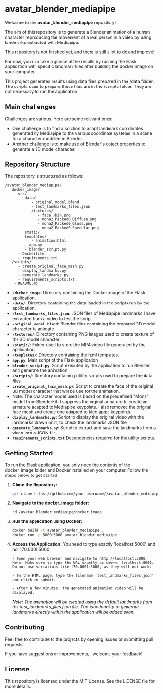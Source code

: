 # avatar_blender_mediapipe

Welcome to the **avatar_blender_mediapipe** repository!

The aim of this repository is to generate a Blender animation of a human character reproducing the movement of a real person in a video by using landmarks extracted with Mediapipe.

This repository is not finished yet, and there is still a lot to do and improve!

For now, you can take a glance at the results by running the Flask application with specific landmark files after building the docker image on your computer.

This project generates results using data files prepared in the /data folder. The scripts used to prepare these files are in the /scripts folder. They are not necessary to run the application.


## Main challenges

Challenges are various. Here are some relevant ones:

- One challenge is to find a solution to adapt landmark coordinates generated by Mediapipe to the various coordinate systems in a scene for a character modeled in Blender.
- Another challenge is to make use of Blender's object properties to generate a 3D model character.

## Repository Structure

The repository is structured as follows:
```
/avatar_blender_mediapipe/
   docker_image/
      src/
         data/
            - original_model.blend
            - test_landmarks_files.json
            /textures/
               - face_skin.png
               - mona2_Packed0_Diffuse.png
               - mona2_Packed0_Gloss.png
               - mona2_Packed0_Specular.png
         static/
         templates/
            - animation.html
         - app.py
         - blender_script.py
      - Dockerfile
      - requirements.txt
   /scripts/
      - create_original_face_mesh.py
      - display_landmarks.py
      - generate_landmarks.py
      - requirements_scripts.txt
    - README.md
```

- **`/docker_image`**: Directory containing the Docker image of the Flask application.
- **`/data/`**: Directory containing the data loaded in the scripts run by the application.
- **`/test_landmarks_files.json`**: JSON files of Mediapipe landmarks I have extracted from a video to test the script.
- **`/original_model.blend`**: Blender files containing the prepared 3D model character to animate.
- **`/textures/`**: Directory containing PNG images used to create texture of the 3D model character.
- **`/static/`**: Folder used to store the MP4 video file generated by the application.
- **`/templates/`**: Directory containing the html templates.
- **`app.py`**: Main script of the Flask application
- **`blender_script.py`**: Script executed by the application to run Blender and generate the animation.
- **`/scripts/`**: Directory containing utility scripts used to prepare the data files.
- **`create_original_face_mesh.py`**: Script to create the face of the original 3D model character that will be use for the animation.
- Note: The character model used is based on the predefined "Mona" model from BlenderKit. I suppress the orginal armature to create an armature adapted to Mediapipe keypoints. I also removed the original face mesh and create one adapted to Mediapipe keypoints.
- **`display_landmarks.py`**:  Script to display the original video with the landmarks drawn on it, to check the landmarks JSON file.
- **`generate_landmarks.py`**:  Script to extract and save the landmarks from a video into a JSON file.
- **`requirements_scripts.txt`** Dependencies required for the utility scripts.


## Getting Started

To run the Flask application, you only need the contents of the docker_image folder and Docker installed on your computer. Follow the steps below to get started:


1. **Clone the Repository:**
   ```bash
   git clone https://github.com/your-username//avatar_blender_mediapipe.git
   
2. **Navigate to the docker_image folder:**
   ```bash
   cd /avatar_blender_mediapipe/docker_image

3. **Run the application using Docker:**
   ```bash
   docker build -t avatar_blender_mediapipe .
   docker run -p 5000:5000 avatar_blender_mediapipe

4. **Access the Application:**
You need to type exactly 'localhost:5000' and not 170.0001.5000
   ```
   - Open your web browser and navigate to http://localhost:5000.
   Note: Make sure to type the URL exactly as shown: localhost:5000. Do not use variations like 170.0001.5000, as they will not work.

   - On the HTML page, type the filename 'test_landmarks_files.json' and click on submit.

   - After a few minutes, the generated animation video will be displayed.
   ```
   *Note: The animation will be created using the default landmarks from the test_landmarks_files.json file. The functionality to generate landmarks directly within the application will be added soon.*
   
## Contributing

Feel free to contribute to the projects by opening issues or submitting pull requests.

If you have suggestions or improvements, I welcome your feedback!

## License

This repository is licensed under the MIT License. See the LICENSE file for more details.

